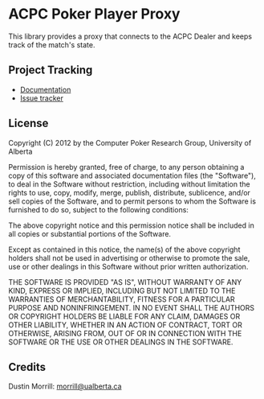 ACPC Poker Player Proxy
========

This library provides a proxy that connects to the ACPC Dealer and keeps track
of the match's state.

Project Tracking
----------------

* [Documentation](http://www.ualberta.ca/~morrill/doc/acpc_poker_player_proxy)
* [Issue tracker](https://bitbucket.org/morrill/acpcpokerplayerproxy/issues?status=new&status=open)

License
-------

Copyright (C) 2012 by the Computer Poker Research Group, University of Alberta

Permission is hereby granted, free of charge, to any person obtaining a copy of
this software and associated documentation files (the "Software"), to deal in
the Software without restriction, including without limitation the rights to
use, copy, modify, merge, publish, distribute, sublicence, and/or sell copies
of the Software, and to permit persons to whom the Software is furnished to do
so, subject to the following conditions:

The above copyright notice and this permission notice shall be included in all
copies or substantial portions of the Software.

Except as contained in this notice, the name(s) of the above copyright holders
shall not be used in advertising or otherwise to promote the sale, use or other
dealings in this Software without prior written authorization.

THE SOFTWARE IS PROVIDED "AS IS", WITHOUT WARRANTY OF ANY KIND, EXPRESS OR
IMPLIED, INCLUDING BUT NOT LIMITED TO THE WARRANTIES OF MERCHANTABILITY,
FITNESS FOR A PARTICULAR PURPOSE AND NONINFRINGEMENT. IN NO EVENT SHALL THE
AUTHORS OR COPYRIGHT HOLDERS BE LIABLE FOR ANY CLAIM, DAMAGES OR OTHER
LIABILITY, WHETHER IN AN ACTION OF CONTRACT, TORT OR OTHERWISE, ARISING FROM,
OUT OF OR IN CONNECTION WITH THE SOFTWARE OR THE USE OR OTHER DEALINGS IN THE
SOFTWARE.

Credits
-------

Dustin Morrill: morrill@ualberta.ca
